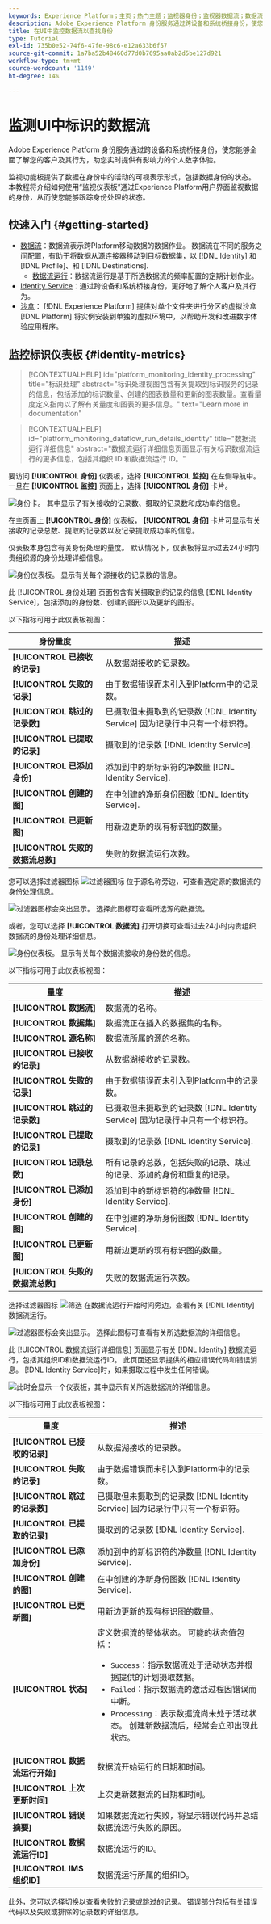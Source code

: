 ```yaml
---
keywords: Experience Platform；主页；热门主题；监视器身份；监视器数据流；数据流；身份；
description: Adobe Experience Platform 身份服务通过跨设备和系统桥接身份，使您能够全面了解您的客户及其行为，助您实时提供有影响力的个人数字体验。本教程提供了有关如何使用Experience Platform用户界面监视带标识的数据流的说明。
title: 在UI中监控数据流以查找身份
type: Tutorial
exl-id: 735b0e52-74f6-47fe-98c6-e12a633b6f57
source-git-commit: 1a7ba52b48460d77d0b7695aa0ab2d5be127d921
workflow-type: tm+mt
source-wordcount: '1149'
ht-degree: 14%

---
```


# 监测UI中标识的数据流

Adobe Experience Platform 身份服务通过跨设备和系统桥接身份，使您能够全面了解您的客户及其行为，助您实时提供有影响力的个人数字体验。

监视功能板提供了数据在身份中的活动的可视表示形式，包括数据身份的状态。 本教程将介绍如何使用“监视仪表板”通过Experience Platform用户界面监视数据的身份，从而使您能够跟踪身份处理的状态。

## 快速入门 {#getting-started}

- [数据流](../home.md)：数据流表示跨Platform移动数据的数据作业。 数据流在不同的服务之间配置，有助于将数据从源连接器移动到目标数据集，以 [!DNL Identity] 和 [!DNL Profile]、和 [!DNL Destinations].
   - [数据流运行](../../sources/notifications.md)：数据流运行是基于所选数据流的频率配置的定期计划作业。
- [Identity Service](../../identity-service/home.md)：通过跨设备和系统桥接身份，更好地了解个人客户及其行为。
- [沙盒](../../sandboxes/home.md)： [!DNL Experience Platform] 提供对单个文件夹进行分区的虚拟沙盒 [!DNL Platform] 将实例安装到单独的虚拟环境中，以帮助开发和改进数字体验应用程序。

## 监控标识仪表板 {#identity-metrics}

>[!CONTEXTUALHELP]
>id="platform_monitoring_identity_processing"
>title="标识处理"
>abstract="标识处理视图包含有关提取到标识服务的记录的信息，包括添加的标识数量、创建的图表数量和更新的图表数量。查看量度定义指南以了解有关量度和图表的更多信息。"
>text="Learn more in documentation"

>[!CONTEXTUALHELP]
>id="platform_monitoring_dataflow_run_details_identity"
>title="数据流运行详细信息"
>abstract="数据流运行详细信息页面显示有关标识数据流运行的更多信息，包括其组织 ID 和数据流运行 ID。"

要访问 **[!UICONTROL 身份]** 仪表板，选择 **[!UICONTROL 监控]** 在左侧导航中。 一旦在 **[!UICONTROL 监控]** 页面上，选择 **[!UICONTROL 身份]** 卡片。

![身份卡。 其中显示了有关接收的记录数、摄取的记录数和成功率的信息。](../assets/ui/monitor-identities/focus-card.png)

在主页面上 **[!UICONTROL 身份]** 仪表板， **[!UICONTROL 身份]** 卡片可显示有关接收的记录总数、提取的记录数以及记录提取成功率的信息。

仪表板本身包含有关身份处理的量度。 默认情况下，仪表板将显示过去24小时内贵组织源的身份处理详细信息。

![身份仪表板。 显示有关每个源接收的记录数的信息。](../assets/ui/monitor-identities/sources.png)

此 [!UICONTROL 身份处理] 页面包含有关摄取到的记录的信息 [!DNL Identity Service]，包括添加的身份数、创建的图形以及更新的图形。

以下指标可用于此仪表板视图：

| 身份量度 | 描述 |
| ---------------- | ----------- |
| **[!UICONTROL 已接收的记录]** | 从数据湖接收的记录数。 |
| **[!UICONTROL 失败的记录]** | 由于数据错误而未引入到Platform中的记录数。 |
| **[!UICONTROL 跳过的记录数]** | 已摄取但未摄取到的记录数 [!DNL Identity Service] 因为记录行中只有一个标识符。 |
| **[!UICONTROL 已提取的记录]** | 摄取到的记录数 [!DNL Identity Service]. |
| **[!UICONTROL 已添加身份]** | 添加到中的新标识符的净数量 [!DNL Identity Service]. |
| **[!UICONTROL 创建的图]** | 在中创建的净新身份图数 [!DNL Identity Service]. |
| **[!UICONTROL 已更新图]** | 用新边更新的现有标识图的数量。 |
| **[!UICONTROL 失败的数据流总数]** | 失败的数据流运行次数。 |

您可以选择过滤器图标 ![过滤器图标](../assets/ui/monitor-identities/filter.png) 位于源名称旁边，可查看选定源的数据流的身份处理信息。

![过滤器图标会突出显示。 选择此图标可查看所选源的数据流。](../assets/ui/monitor-identities/sources-filter.png)

或者，您可以选择 **[!UICONTROL 数据流]** 打开切换可查看过去24小时内贵组织数据流的身份处理详细信息。

![身份仪表板。 显示有关每个数据流接收的身份数的信息。](../assets/ui/monitor-identities/dataflows.png)

以下指标可用于此仪表板视图：

| 量度 | 描述 |
| -------| ----------- |
| **[!UICONTROL 数据流]** | 数据流的名称。 |
| **[!UICONTROL 数据集]** | 数据流正在插入的数据集的名称。 |
| **[!UICONTROL 源名称]** | 数据流所属的源的名称。 |
| **[!UICONTROL 已接收的记录]** | 从数据湖接收的记录数。 |
| **[!UICONTROL 失败的记录]** | 由于数据错误而未引入到Platform中的记录数。 |
| **[!UICONTROL 跳过的记录数]** | 已摄取但未摄取到的记录数 [!DNL Identity Service] 因为记录行中只有一个标识符。 |
| **[!UICONTROL 已提取的记录]** | 摄取到的记录数 [!DNL Identity Service]. |
| **[!UICONTROL 记录总数]** | 所有记录的总数，包括失败的记录、跳过的记录、添加的身份和重复的记录。 |
| **[!UICONTROL 已添加身份]** | 添加到中的新标识符的净数量 [!DNL Identity Service]. |
| **[!UICONTROL 创建的图]** | 在中创建的净新身份图数 [!DNL Identity Service]. |
| **[!UICONTROL 已更新图]** | 用新边更新的现有标识图的数量。 |
| **[!UICONTROL 失败的数据流总数]** | 失败的数据流运行次数。 |

选择过滤器图标 ![筛选](../assets/ui/monitor-identities/filter.png) 在数据流运行开始时间旁边，查看有关 [!DNL Identity] 数据流运行。

![过滤器图标会突出显示。 选择此图标可查看有关所选数据流的详细信息。](../assets/ui/monitor-identities/dataflows-filter.png)

此 [!UICONTROL 数据流运行详细信息] 页面显示有关 [!DNL Identity] 数据流运行，包括其组织ID和数据流运行ID。 此页面还显示提供的相应错误代码和错误消息。 [!DNL Identity Service]时，如果摄取过程中发生任何错误。

![此时会显示一个仪表板，其中显示有关所选数据流的详细信息。](../assets/ui/monitor-identities/dataflow-run-details.png)

以下指标可用于此仪表板视图：

| 量度 | 描述 |
| -------| ----------- |
| **[!UICONTROL 已接收的记录]** | 从数据湖接收的记录数。 |
| **[!UICONTROL 失败的记录]** | 由于数据错误而未引入到Platform中的记录数。 |
| **[!UICONTROL 跳过的记录数]** | 已摄取但未摄取到的记录数 [!DNL Identity Service] 因为记录行中只有一个标识符。 |
| **[!UICONTROL 已提取的记录]** | 摄取到的记录数 [!DNL Identity Service]. |
| **[!UICONTROL 已添加身份]** | 添加到中的新标识符的净数量 [!DNL Identity Service]. |
| **[!UICONTROL 创建的图]** | 在中创建的净新身份图数 [!DNL Identity Service]. |
| **[!UICONTROL 已更新图]** | 用新边更新的现有标识图的数量。 |
| **[!UICONTROL 状态]** | 定义数据流的整体状态。 可能的状态值包括： <ul><li>`Success`：指示数据流处于活动状态并根据提供的计划摄取数据。</li><li>`Failed`：指示数据流的激活过程因错误而中断。 </li><li>`Processing`：表示数据流尚未处于活动状态。 创建新数据流后，经常会立即出现此状态。</li></ul> |
| **[!UICONTROL 数据流运行开始]** | 数据流开始运行的日期和时间。 |
| **[!UICONTROL 上次更新时间]** | 上次更新数据流的日期和时间。 |
| **[!UICONTROL 错误摘要]** | 如果数据流运行失败，将显示错误代码并总结数据流运行失败的原因。 |
| **[!UICONTROL 数据流运行ID]** | 数据流运行的ID。 |
| **[!UICONTROL IMS组织ID]** | 数据流运行所属的组织ID。 |

此外，您可以选择切换以查看失败的记录或跳过的记录。 错误部分包括有关错误代码以及失败或排除的记录数的详细信息。
